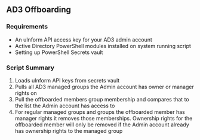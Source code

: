 ## AD3 Offboarding

### Requirements

- An uInform API access key for your AD3 admin account
- Active Directory PowerShell modules installed on system running script
- Setting up PowerShell Secrets vault

### Script Summary

1. Loads uInform API keys from secrets vault
2. Pulls all AD3 managed groups the Admin account has owner or manager rights on
3. Pull the offboarded members group membership and compares that to the list the Admin account has access to
4. For regular managed groups and groups the offboarded member has manager rights it removes those memberships. Ownership rights for the offboarded member will only be removed if the Admin account already has ownership rights to the managed group